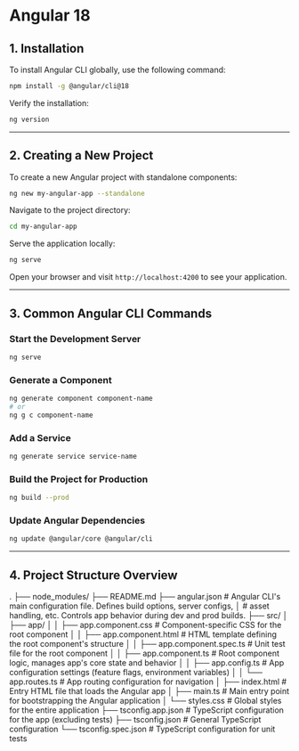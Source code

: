 # Angular 18

## 1. Installation  
To install Angular CLI globally, use the following command:  

``` Bash
npm install -g @angular/cli@18
```
Verify the installation:  

``` Bash
ng version
```
---

## 2. Creating a New Project  
To create a new Angular project with standalone components:  

``` Bash
ng new my-angular-app --standalone
```
Navigate to the project directory:  

``` Bash
cd my-angular-app
```
Serve the application locally:  

``` Bash
ng serve
```
Open your browser and visit `http://localhost:4200` to see your application.

---

## 3. Common Angular CLI Commands  

### Start the Development Server  
``` Bash
ng serve
```
### Generate a Component  
``` Bash
ng generate component component-name
# or
ng g c component-name
```
### Add a Service  
``` Bash
ng generate service service-name
```
### Build the Project for Production  
``` Bash
ng build --prod
```
### Update Angular Dependencies  
``` Bash
ng update @angular/core @angular/cli
```
---

## 4. Project Structure Overview  
.
├── node_modules/
├── README.md
├── angular.json                 # Angular CLI's main configuration file. Defines build options, server configs,
│                               # asset handling, etc. Controls app behavior during dev and prod builds.
├── src/
│   ├── app/
│   │   ├── app.component.css   # Component-specific CSS for the root component
│   │   ├── app.component.html  # HTML template defining the root component's structure
│   │   ├── app.component.spec.ts # Unit test file for the root component
│   │   ├── app.component.ts    # Root component logic, manages app's core state and behavior
│   │   ├── app.config.ts       # App configuration settings (feature flags, environment variables)
│   │   └── app.routes.ts       # App routing configuration for navigation
│   ├── index.html              # Entry HTML file that loads the Angular app
│   ├── main.ts                 # Main entry point for bootstrapping the Angular application
│   └── styles.css              # Global styles for the entire application
├── tsconfig.app.json           # TypeScript configuration for the app (excluding tests)
├── tsconfig.json               # General TypeScript configuration
└── tsconfig.spec.json          # TypeScript configuration for unit tests

